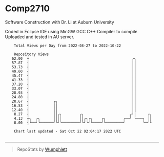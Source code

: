 # Comp2710
Software Construction with Dr. Li at Auburn University

Coded in Eclipse IDE using MinGW GCC C++ Compiler to compile.
Uploaded and tested in AU server.

```
    Total Views per Day from 2022-08-27 to 2022-10-22

    Repository Views
   62.00  ┼                                               ╭╮
   57.87  ┤                                               ││
   53.73  ┤                                               ││
   49.60  ┤                                               ││
   45.47  ┤                                               ││
   41.33  ┤                                               ││
   37.20  ┤                                               ││
   33.07  ┤                                               ││
   28.93  ┤                                               ││
   24.80  ┤                                               ││
   20.67  ┤           ╭╮                                  ││
   16.53  ┤           ││                                  ││
   12.40  ┤           ││                                  ││
    8.27  ┤           ││╭╮        ╭╮                     ╭╯│     ╭╮
    4.13  ┼╮  ╭╮      ││││        ││╭╮╭╮    ╭╮        ╭──╯ ╰───╮ ││
    0.00  ┤╰──╯╰──────╯╰╯╰────────╯╰╯╰╯╰────╯╰────────╯        ╰─╯╰

    Chart last updated - Sat Oct 22 02:04:17 2022 UTC
    
```

---

> RepoStats by [Wumphlett](https://github.com/Wumphlett)
